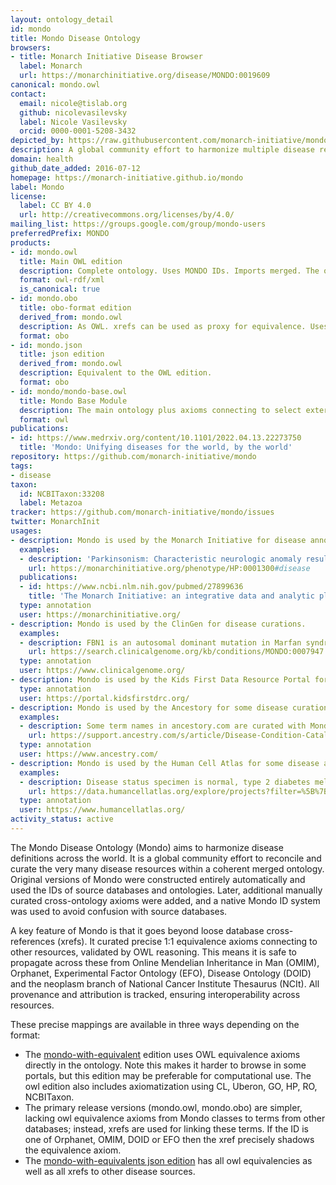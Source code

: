 ```yaml
---
layout: ontology_detail
id: mondo
title: Mondo Disease Ontology
browsers:
- title: Monarch Initiative Disease Browser
  label: Monarch
  url: https://monarchinitiative.org/disease/MONDO:0019609
canonical: mondo.owl
contact:
  email: nicole@tislab.org
  github: nicolevasilevsky
  label: Nicole Vasilevsky
  orcid: 0000-0001-5208-3432
depicted_by: https://raw.githubusercontent.com/monarch-initiative/mondo/master/docs/images/mondo_logo_black-stacked-small.png
description: A global community effort to harmonize multiple disease resources to yield a coherent merged ontology.
domain: health
github_date_added: 2016-07-12
homepage: https://monarch-initiative.github.io/mondo
label: Mondo
license:
  label: CC BY 4.0
  url: http://creativecommons.org/licenses/by/4.0/
mailing_list: https://groups.google.com/group/mondo-users
preferredPrefix: MONDO
products:
- id: mondo.owl
  title: Main OWL edition
  description: Complete ontology. Uses MONDO IDs. Imports merged. The original mondo.owl without merged imports and with equivalence axioms can now be obtained from the release pages and is called mondo-with-equivalents.
  format: owl-rdf/xml
  is_canonical: true
- id: mondo.obo
  title: obo-format edition
  derived_from: mondo.owl
  description: As OWL. xrefs can be used as proxy for equivalence. Uses Mondo IDs.
  format: obo
- id: mondo.json
  title: json edition
  derived_from: mondo.owl
  description: Equivalent to the OWL edition.
  format: obo
- id: mondo/mondo-base.owl
  title: Mondo Base Module
  description: The main ontology plus axioms connecting to select external ontologies, excluding the external ontologies themselves
  format: owl
publications:
- id: https://www.medrxiv.org/content/10.1101/2022.04.13.22273750
  title: 'Mondo: Unifying diseases for the world, by the world'
repository: https://github.com/monarch-initiative/mondo
tags:
- disease
taxon:
  id: NCBITaxon:33208
  label: Metazoa
tracker: https://github.com/monarch-initiative/mondo/issues
twitter: MonarchInit
usages:
- description: Mondo is used by the Monarch Initiative for disease annotations.
  examples:
  - description: 'Parkinsonism: Characteristic neurologic anomaly resulting form degeneration of dopamine-generating cells in the substantia nigra, a region of the midbrain, characterized clinically by shaking, rigidity, slowness of movement and difficulty with walking and gait.'
    url: https://monarchinitiative.org/phenotype/HP:0001300#disease
  publications:
  - id: https://www.ncbi.nlm.nih.gov/pubmed/27899636
    title: 'The Monarch Initiative: an integrative data and analytic platform connecting phenotypes to genotypes across species '
  type: annotation
  user: https://monarchinitiative.org/
- description: Mondo is used by the ClinGen for disease curations.
  examples:
  - description: FBN1 is an autosomal dominant mutation in Marfan syndrome.
    url: https://search.clinicalgenome.org/kb/conditions/MONDO:0007947
  type: annotation
  user: https://www.clinicalgenome.org/
- description: Mondo is used by the Kids First Data Resource Portal for disease annotations. Note, a login is needed to access the portal and view the Mondo-curated data.
  type: annotation
  user: https://portal.kidsfirstdrc.org/
- description: Mondo is used by the Ancestory for some disease curations.
  examples:
  - description: Some term names in ancestory.com are curated with Mondo, for ease of use.
    url: https://support.ancestry.com/s/article/Disease-Condition-Catalog-Powered-by-MONDO
  type: annotation
  user: https://www.ancestry.com/
- description: Mondo is used by the Human Cell Atlas for some disease annotations.
  examples:
  - description: Disease status specimen is normal, type 2 diabetes mellitus.
    url: https://data.humancellatlas.org/explore/projects?filter=%5B%7B%22facetName%22:%22organ%22,%22terms%22:%5B%22kidney%22%5D%7D,%7B%22facetName%22:%22donorDisease%22,%22terms%22:%5B%22acoustic%20neuroma%22,%22acute%20kidney%20tubular%20necrosis%22%5D%7D%5D&catalog=dcp1
  type: annotation
  user: https://www.humancellatlas.org/
activity_status: active
---
```


The Mondo Disease Ontology (Mondo) aims to harmonize disease definitions across the world. It is a global community effort to reconcile and curate the very many disease resources within a coherent merged ontology. Original versions of Mondo were constructed entirely automatically and used the IDs of source databases and ontologies. Later, additional manually curated cross-ontology axioms were added, and a native Mondo ID system was used to avoid confusion with source databases.

A key feature of Mondo is that it goes beyond loose database cross-references (xrefs). It curated precise 1:1 equivalence axioms connecting to other resources, validated by OWL reasoning. This means it is safe to propagate across these from Online Mendelian Inheritance in Man (OMIM), Orphanet, Experimental Factor Ontology (EFO), Disease Ontology (DOID) and the neoplasm branch of National Cancer Institute Thesaurus (NCIt). All provenance and attribution is tracked, ensuring interoperability across resources.

These precise mappings are available in three ways depending on the format:

- The [mondo-with-equivalent](http://purl.obolibrary.org/obo/mondo/mondo-with-equivalents.owl) edition uses OWL equivalence axioms directly in the ontology. Note this makes it harder to browse in some portals, but this edition may be preferable for computational use. The owl edition also includes axiomatization using CL, Uberon, GO, HP, RO, NCBITaxon.
- The primary release versions (mondo.owl, mondo.obo) are simpler, lacking owl equivalence axioms from Mondo classes to terms from other databases; instead, xrefs are used for linking these terms. If the ID is one of Orphanet, OMIM, DOID or EFO then the xref precisely shadows the equivalence axiom.
- The [mondo-with-equivalents json edition](http://purl.obolibrary.org/obo/mondo/mondo-with-equivalents.json) has all owl equivalencies as well as all xrefs to other disease sources.
